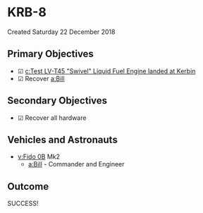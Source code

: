 # KRB-8
Created Saturday 22 December 2018

Primary Objectives
------------------

* ☑ [c:Test LV-T45 "Swivel" Liquid Fuel Engine landed at Kerbin](../c/Test_LV-T45_Swivel_Liquid_Fuel_Engine_landed_at_Kerbin.markdown)
* ☑ Recover [a:Bill](../a/Bill.markdown)


Secondary Objectives
--------------------

* ☑ Recover all hardware


Vehicles and Astronauts
-----------------------

* [v:Fido 0B](../v/Fido_0B.markdown) Mk2
	* [a:Bill](../a/Bill.markdown) - Commander and Engineer


Outcome
-------
SUCCESS!

